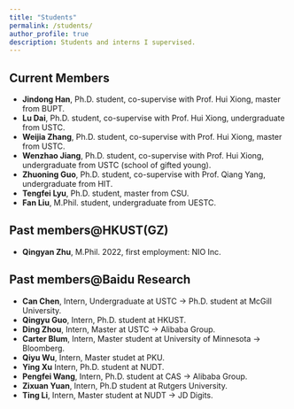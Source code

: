 ```yaml
---
title: "Students"
permalink: /students/
author_profile: true
description: Students and interns I supervised.
---
```


Current Members
---
* **Jindong Han**, Ph.D. student, co-supervise with Prof. Hui Xiong, master from BUPT.
* **Lu Dai**, Ph.D. student, co-supervise with Prof. Hui Xiong, undergraduate from USTC.
* **Weijia Zhang**, Ph.D. student, co-supervise with Prof. Hui Xiong, master from USTC.
* **Wenzhao Jiang**, Ph.D. student, co-supervise with Prof. Hui Xiong, undergraduate from USTC (school of gifted young).
* **Zhuoning Guo**, Ph.D. student, co-supervise with Prof. Qiang Yang, undergraduate from HIT.
* **Tengfei Lyu**, Ph.D. student, master from CSU.
* **Fan Liu**, M.Phil. student, undergraduate from UESTC.

Past members@HKUST(GZ)
---
* **Qingyan Zhu**, M.Phil. 2022, first employment: NIO Inc. 

Past members@Baidu Research
---
* **Can Chen**, Intern, Undergraduate at USTC -> Ph.D. student at McGill University.
* **Qingyu Guo**, Intern, Ph.D. student at HKUST.
* **Ding Zhou**, Intern, Master at USTC -> Alibaba Group.
* **Carter Blum**, Intern, Master student at University of Minnesota -> Bloomberg.
* **Qiyu Wu**, Intern, Master studet at PKU. 
* **Ying Xu** Intern, Ph.D. student at NUDT.
* **Pengfei Wang**, Intern, Ph.D. student at CAS -> Alibaba Group.
* **Zixuan Yuan**, Intern, Ph.D student at Rutgers University.
* **Ting Li**, Intern, Master student at NUDT -> JD Digits.

